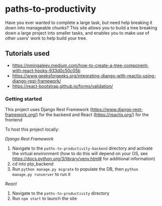 # paths-to-productivity
Have you ever wanted to complete a large task, but need help breaking it down into manageable chunks?
This site allows you to build a tree breaking down a large project into smaller tasks, and enables you to 
make use of other users' work to help build your tree.

## Tutorials used
- https://nmingaleev.medium.com/how-to-create-a-tree-component-with-react-hooks-933d0c50c05b
- https://www.geeksforgeeks.org/integrating-django-with-reactjs-using-django-rest-framework/
- https://react-bootstrap.github.io/forms/validation/

### Getting started
This project uses Django Rest Framework (https://www.django-rest-framework.org/) for the backend and React (https://reactjs.org/) for the frontend

To host this project locally:

*Django Rest Framework*
1. Navigate to the `paths-to-productivity-backend` directory and activate the virtual environment (how to do this will depend on your OS, see https://docs.python.org/3/library/venv.html# for additional information)
2. cd into ptp_backend
3. Run `python manage.py migrate` to populate the DB, then `python manage.py runserver` to run it

*React*
1. Navigate to the `paths-to-productivity` directory
2. Run `npm start` to launch the site



